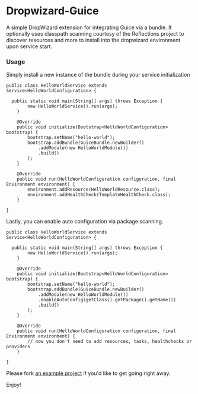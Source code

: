 Dropwizard-Guice
================

A simple DropWizard extension for integrating Guice via a bundle. It optionally uses classpath 
scanning courtesy of the Reflections project to discover resources and more to install into 
the dropwizard environment upon service start.

### Usage

Simply install a new instance of the bundle during your service initialization
```
public class HelloWorldService extends Service<HelloWorldConfiguration> {

  public static void main(String[] args) throws Exception {
		new HelloWorldService().run(args);
	}

    @Override
    public void initialize(Bootstrap<HelloWorldConfiguration> bootstrap) {
        bootstrap.setName("hello-world");
        bootstrap.addBundle(GuiceBundle.newBuilder()
            .addModule(new HelloWorldModule())
            .build()
        );
    }

	@Override
	public void run(HelloWorldConfiguration configuration, final Environment environment) {
		environment.addResource(HelloWorldResource.class);
		environment.addHealthCheck(TemplateHealthCheck.class);
	}

}
```

Lastly, you can enable auto configuration via package scanning.
```
public class HelloWorldService extends Service<HelloWorldConfiguration> {

  public static void main(String[] args) throws Exception {
        new HelloWorldService().run(args);
    }

    @Override
    public void initialize(Bootstrap<HelloWorldConfiguration> bootstrap) {
        bootstrap.setName("hello-world");
        bootstrap.addBundle(GuiceBundle.newBuilder()
            .addModule(new HelloWorldModule())
            .enableAutoConfig(getClass().getPackage().getName())
            .build()
        );
    }

    @Override
    public void run(HelloWorldConfiguration configuration, final Environment environment) {
        // now you don't need to add resources, tasks, healthchecks or providers
    }

}
```

Please fork [an example project](https://github.com/eliast/dropwizard-guice-example) if you'd like to get going right away. 

Enjoy!
